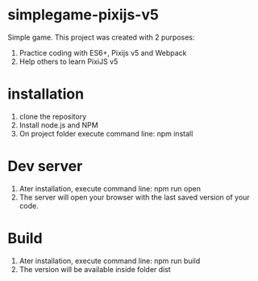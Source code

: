 # simplegame-pixijs-v5

Simple game. This project was created with 2 purposes: 

1. Practice coding with ES6+, Pixijs v5 and Webpack
2. Help others to learn PixiJS v5

# installation
  1. clone the repository
  2. Install node.js and NPM
  3. On project folder execute command line: npm install
  
# Dev server
  1. Ater installation, execute command line: npm run open
  2. The server will open your browser with the last saved version of your code.

# Build
  1. Ater installation, execute command line: npm run build
  2. The version will be available inside folder dist
  
